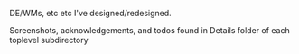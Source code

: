 DE/WMs, etc etc I've designed/redesigned.

Screenshots, acknowledgements, and todos found in Details folder of each toplevel subdirectory

